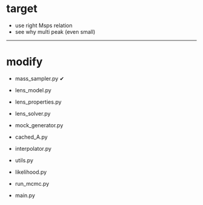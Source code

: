 # target

- use right Msps relation
- see why multi peak (even small)

---------------
# modify





- mass_sampler.py      &#x2714;
- lens_model.py
- lens_properties.py
- lens_solver.py
- mock_generator.py

- cached_A.py 
- interpolator.py
- utils.py

- likelihood.py
- run_mcmc.py
- main.py
